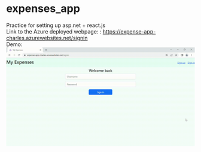 # expenses_app
 Practice for setting up asp.net + react.js<br>
 Link to the Azure deployed webpage: : https://expense-app-charles.azurewebsites.net/signin <br>
 Demo:
 <img src="My Expenses -Demo.gif">
